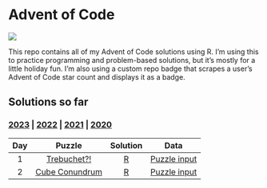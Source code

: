 
<!-- README.md is generated from README.Rmd. Please edit that file -->

# Advent of Code

<!-- badges: start -->

![](https://img.shields.io/badge/2023%20star%20count-jrwinget%204*-green.svg)
<!-- badges: end -->

This repo contains all of my Advent of Code solutions using R. I’m using
this to practice programming and problem-based solutions, but it’s
mostly for a little holiday fun. I’m also using a custom repo badge that
scrapes a user’s Advent of Code star count and displays it as a badge.

## Solutions so far

### [2023](R/2023) \| [2022](R/2022) \| [2021](R/2021) \| [2020](R/2020)

| Day |                        Puzzle                         |      Solution       |                Data                 |
|:---:|:-----------------------------------------------------:|:-------------------:|:-----------------------------------:|
|  1  |  [Trebuchet?!](https://adventofcode.com/2023/day/1)   | [R](R/2023/day01.R) | [Puzzle input](data/2023/day01.txt) |
|  2  | [Cube Conundrum](https://adventofcode.com/2023/day/2) | [R](R/2023/day02.R) | [Puzzle input](data/2023/day02.txt) |
